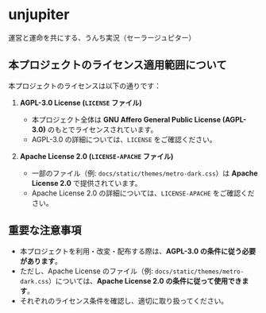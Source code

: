 # unjupiter
運営と運命を共にする、うんち実況（セーラージュピター）

## 本プロジェクトのライセンス適用範囲について

本プロジェクトのライセンスは以下の通りです：

1. **AGPL-3.0 License (`LICENSE` ファイル)**
   - 本プロジェクト全体は **GNU Affero General Public License (AGPL-3.0)** のもとでライセンスされています。
   - AGPL-3.0 の詳細については、`LICENSE` をご確認ください。

2. **Apache License 2.0 (`LICENSE-APACHE` ファイル)**
   - 一部のファイル（例: `docs/static/themes/metro-dark.css`）は **Apache License 2.0** で提供されています。
   - Apache License 2.0 の詳細については、`LICENSE-APACHE` をご確認ください。

## 重要な注意事項
- 本プロジェクトを利用・改変・配布する際は、**AGPL-3.0 の条件に従う必要があります**。
- ただし、Apache License のファイル（例: `docs/static/themes/metro-dark.css`）については、**Apache License 2.0 の条件に従って使用できます**。
- それぞれのライセンス条件を確認し、適切に取り扱ってください。
